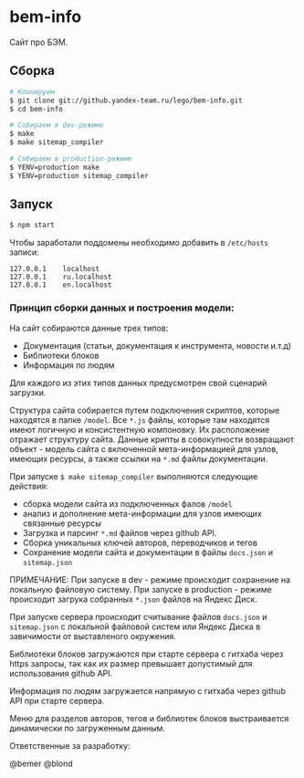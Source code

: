 bem-info
========

Сайт про БЭМ. 

Сборка
------

```sh
# Клонируем
$ git clone git://github.yandex-team.ru/lego/bem-info.git
$ cd bem-info

# Собираем в dev-режиме
$ make
$ make sitemap_compiler

# Собираем в production-режиме
$ YENV=production make
$ YENV=production sitemap_compiler
```

Запуск
------

```sh
$ npm start
```

Чтобы заработали поддомены необходимо добавить в `/etc/hosts` записи:

```
127.0.0.1    localhost
127.0.0.1    ru.localhost
127.0.0.1    en.localhost
```

### Принцип сборки данных и построения модели:

На сайт собираются данные трех типов:

* Документация (статьи, документация к инструмента, новости и.т.д)
* Библиотеки блоков
* Информация по людям

Для каждого из этих типов данных предусмотрен свой сценарий загрузки.

Структура сайта собирается путем подключения скриптов, которые находятся в папке `/model`. Все
`*.js` файлы, которые там находятся имеют логичную и консистентную компоновку. Их расположение отражает структуру сайта.
Данные крипты в совокупности возвращают объект - модель сайта с включенной мета-информацией для узлов, имеющих ресурсы, а также
ссылки на `*.md` файлы документации.

При запуске `$ make sitemap_compiler` выполняются следующие действия:

* сборка модели сайта из подключенных фалов `/model`
* анализ и дополнение мета-информации для узлов имеющих связанные ресурсы
* Загрузка и парсинг `*.md` файлов через github API.
* Сборка уникальных ключей авторов, переводчиков и тегов
* Сохранение модели сайта и документации в файлы `docs.json` и `sitemap.json`

ПРИМЕЧАНИЕ: При запуске в dev - режиме происходит сохранение на локальную файловую систему.
При запуске в production - режиме происходит загрука собранных `*.json` файлов на Яндекс Диск.

При запуске сервера происходит считывание файлов `docs.json` и `sitemap.json` с локальной файловой систем или Яндекс Диска в
завичимости от выставленого окружения.

Библиотеки блоков загружаются при старте сервера c гитхаба через https запросы, так как их размер превышает допустимый для использования github API.

Информация по людям загружается напрямую с гитхаба через github API при старте сервера.

Меню для разделов авторов, тегов и библиотек блоков выстраивается динамически по загруженным данным.

Ответственные за разработку:

@bemer
@blond